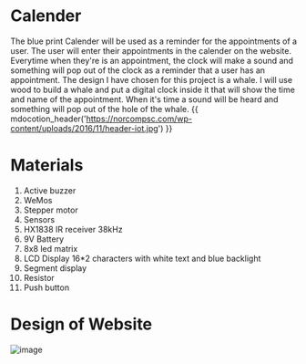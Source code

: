 # Calender

The blue print Calender will be used as a reminder for the appointments of a user. The user will enter their
appointments in the calender on the website. Everytime when they're is an appointment, the clock will make a sound and
something will pop out of the clock as a reminder that a user has an appointment. The design I have chosen for this 
project is a whale. I will use wood to build a whale and put a digital clock inside it that will show the time and name
of the appointment. When it's time a sound will be heard and something will pop out of the hole of the whale.
{{ mdocotion_header('https://norcompsc.com/wp-content/uploads/2016/11/header-iot.jpg') }}

# Materials
1. Active buzzer
2. WeMos
3. Stepper motor
4. Sensors
5. HX1838 IR receiver 38kHz
6. 9V Battery
7. 8x8 led matrix
8. LCD Display 16*2 characters with white text and blue backlight
9. Segment display
10. Resistor
11. Push button

# Design of Website
![image]((uploads/4a6a6771fdffc415a9576c81fac391ac/Calender-design.jpg)47fe5627b537ca7/Screenshot__280_.png)